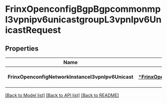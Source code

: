# FrinxOpenconfigBgpBgpcommonmpl3vpnipv6unicastgroupL3vpnIpv6UnicastRequest

## Properties
Name | Type | Description | Notes
------------ | ------------- | ------------- | -------------
**FrinxOpenconfigNetworkInstancel3vpnIpv6Unicast** | [***FrinxOpenconfigBgpBgpcommonmpl3vpnipv6unicastgroupL3vpnIpv6Unicast**](frinx.openconfig.bgp.bgpcommonmpl3vpnipv6unicastgroup.L3vpnIpv6Unicast.md) |  | [optional] [default to null]

[[Back to Model list]](../README.md#documentation-for-models) [[Back to API list]](../README.md#documentation-for-api-endpoints) [[Back to README]](../README.md)


